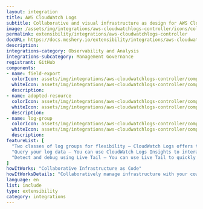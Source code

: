 ```yaml
---
layout: integration
title: AWS CloudWatch Logs
subtitle: Collaborative and visual infrastructure as design for AWS CloudWatch Logs
image: /assets/img/integrations/aws-cloudwatchlogs-controller/icons/color/aws-cloudwatchlogs-controller-color.svg
permalink: extensibility/integrations/aws-cloudwatchlogs-controller
docURL: https://docs.meshery.io/extensibility/integrations/aws-cloudwatchlogs-controller
description: 
integrations-category: Observability and Analysis
integrations-subcategory: Management Governance
registrant: GitHub
components: 
- name: field-export
  colorIcon: assets/img/integrations/aws-cloudwatchlogs-controller/components/field-export/icons/color/field-export-color.svg
  whiteIcon: assets/img/integrations/aws-cloudwatchlogs-controller/components/field-export/icons/white/field-export-white.svg
  description: 
- name: adopted-resource
  colorIcon: assets/img/integrations/aws-cloudwatchlogs-controller/components/adopted-resource/icons/color/adopted-resource-color.svg
  whiteIcon: assets/img/integrations/aws-cloudwatchlogs-controller/components/adopted-resource/icons/white/adopted-resource-white.svg
  description: 
- name: log-group
  colorIcon: assets/img/integrations/aws-cloudwatchlogs-controller/components/log-group/icons/color/log-group-color.svg
  whiteIcon: assets/img/integrations/aws-cloudwatchlogs-controller/components/log-group/icons/white/log-group-white.svg
  description: 
featureList: [
  "Two classes of log groups for flexibility – CloudWatch Logs offers two classes of log groups so that you can have a cost-effective option for logs that you access infrequently. ",
  "Query your log data – You can use CloudWatch Logs Insights to interactively search and analyze your log data. ",
  "Detect and debug using Live Tail – You can use Live Tail to quickly troubleshoot incidents by viewing a streaming list of new log events as they are ingested. "
]
howItWorks: "Collaborative Infrastructure as Code"
howItWorksDetails: "Collaboratively manage infrastructure with your coworkers synchronously sharing the same designs."
language: en
list: include
type: extensibility
category: integrations
---
```

